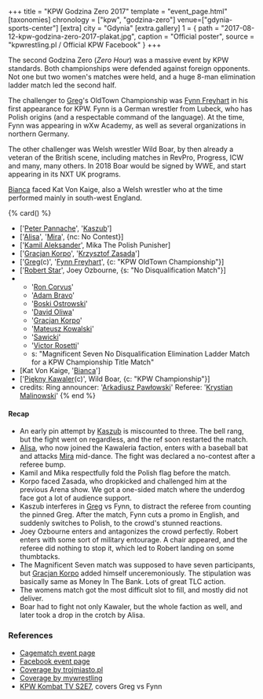 +++
title = "KPW Godzina Zero 2017"
template = "event_page.html"
[taxonomies]
chronology = ["kpw", "godzina-zero"]
venue=["gdynia-sports-center"]
[extra]
city = "Gdynia"
[extra.gallery]
1 = { path = "2017-08-12-kpw-godzina-zero-2017-plakat.jpg", caption = "Official poster", source = "kpwrestling.pl / Official KPW Facebook" }
+++

The second Godzina Zero (_Zero Hour_) was a massive event by KPW standards. Both championships were defended against foreign opponents. Not one but two women's matches were held, and a huge 8-man elimination ladder match led the second half.

The challenger to [Greg](@/w/greg.md)'s OldTown Championship was [Fynn Freyhart](@/w/fynn-freyhart.md) in his first appearance for KPW. Fynn is a German wrestler from Lubeck, who has Polish origins (and a respectable command of the language). At the time, Fynn was appearing in wXw Academy, as well as several organizations in northern Germany.

The other challenger was Welsh wrestler Wild Boar, by then already a veteran of the British scene, including matches in RevPro, Progress, ICW and many, many others. In 2018 Boar would be signed by WWE, and start appearing in its NXT UK programs.

[Bianca](@/w/bianca.md) faced Kat Von Kaige, also a Welsh wrestler who at the time performed mainly in south-west England.

{% card() %}
- ['[Peter Pannache](@/w/peter-pannache.md)', '[Kaszub](@/w/kaszub.md)']
- ['[Alisa](@/w/alisa.md)', '[Mira](@/w/mira.md)', {nc: No Contest}]
- ['[Kamil Aleksander](@/w/kamil-aleksander.md)', Mika The Polish Punisher]
- ['[Gracjan Korpo](@/w/gracjan-korpo.md)', '[Krzysztof Zasada](@/w/krzysztof-zasada.md)']
- ['[Greg](@/w/greg.md)(c)', '[Fynn Freyhart](@/w/fynn-freyhart.md)', {c: "KPW OldTown
      Championship"}]
- ['[Robert Star](@/w/robert-star.md)', Joey Ozbourne, {s: "No Disqualification Match"}]
- - '[Ron Corvus](@/w/ron-corvus.md)'
  - '[Adam Bravo](@/w/adam-bravo.md)'
  - '[Boski Ostrowski](@/w/ostrowski.md)'
  - '[David Oliwa](@/w/david-oliwa.md)'
  - '[Gracjan Korpo](@/w/gracjan-korpo.md)'
  - '[Mateusz Kowalski](@/w/mateusz-kowalski.md)'
  - '[Sawicki](@/w/sawicki.md)'
  - '[Victor Rosetti](@/w/rosetti.md)'
  - s: "Magnificent Seven No Disqualification Elimination Ladder Match for a KPW Championship
      Title Match"
- [Kat Von Kaige, '[Bianca](@/w/bianca.md)']
- ['[Piękny Kawaler](@/w/piekny-kawaler.md)(c)', Wild Boar, {c: "KPW Championship"}]
- credits:
    Ring announcer: '[Arkadiusz Pawłowski](@/w/pan-pawlowski.md)'
    Referee: '[Krystian Malinowski](@/w/krystian-malinowski.md)'
{% end %}

#### Recap

* An early pin attempt by [Kaszub](@/w/kaszub.md) is miscounted to three. The bell rang, but the fight went on regardless, and the ref soon restarted the match.
* [Alisa](@/w/alisa.md), who now joined the Kawaleria faction, enters with a baseball bat and attacks [Mira](@/w/mira.md) mid-dance. The fight was declared a no-contest after a referee bump.
* Kamil and Mika respectfully fold the Polish flag before the match.
* Korpo faced Zasada, who dropkicked and challenged him at the previous Arena show. We got a one-sided match where the underdog face got a lot of audience support.
* Kaszub interferes in [Greg](@/w/greg.md) vs Fynn, to distract the referee from counting the pinned Greg. After the match, Fynn cuts a promo in English, and suddenly switches to Polish, to the crowd's stunned reactions.
* Joey Ozbourne enters and antagonizes the crowd perfectly. Robert enters with some sort of military entourage. A chair appeared, and the referee did nothing to stop it, which led to Robert landing on some thumbtacks.
* The Magnificent Seven match was supposed to have seven participants, but [Gracjan Korpo](@/w/gracjan-korpo.md) added himself unceremoniously. The stipulation was basically same as Money In The Bank. Lots of great TLC action.
* The womens match got the most difficult slot to fill, and mostly did not deliver.
* Boar had to fight not only Kawaler, but the whole faction as well, and later took a drop in the crotch by Alisa.


### References

* [Cagematch event page](https://www.cagematch.net/?id=1&nr=179976)
* [Facebook event page](https://www.facebook.com/events/130827730847337/)
* [Coverage by trojmiasto.pl](https://rozrywka.trojmiasto.pl/Niesamowity-klimat-na-gali-wrestlingu-w-Gdyni-n115600.html)
* [Coverage by mywrestling](https://mywrestling.com.pl/relacja-tygrysicem-kpw-godzina-zero-2017/)
* [KPW Kombat TV S2E7](https://www.youtube.com/watch?v=I_7z9YYUPho), covers Greg vs Fynn
